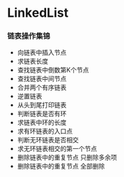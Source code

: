 # LinkedList
### 链表操作集锦
 - 向链表中插入节点
 - 求链表长度
 - 查找链表中倒数第K个节点
 - 查找链表中间节点
 - 合并两个有序链表
 - 逆置链表
 - 从头到尾打印链表
 - 判断链表是否有环
 - 求链表中环的长度
 - 求有环链表的入口点
 - 判断无环链表是否相交
 - 求无环链表相交的第一个节点
 - 删除链表中的重复节点 只删除多余项
 - 删除链表中的重复节点 全部删除
